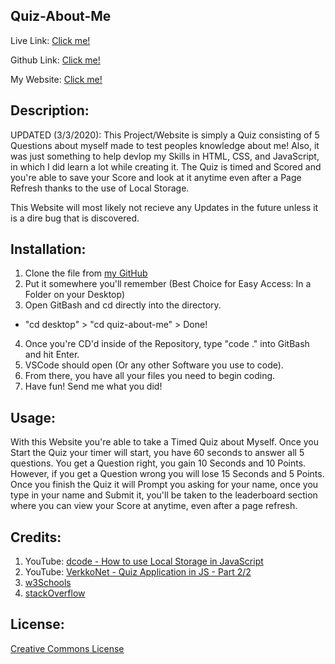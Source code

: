 ## Quiz-About-Me
Live Link:  [Click me!](https://jayptucker.github.io/quiz-about-me/)

Github Link: [Click me!](https://github.com/JayPTucker/quiz-about-me)

My Website:  [Click me!](https://jayptucker.github.io/)

## Description:
UPDATED (3/3/2020):
This Project/Website is simply a Quiz consisting of 5 Questions about myself made to test peoples knowledge about me!  Also, it was just something to help devlop my Skills in HTML, CSS, and JavaScript, in which I did learn a lot while creating it.  The Quiz is timed and Scored and you're able to save your Score and look at it anytime even after a Page Refresh thanks to the use of Local Storage.

This Website will most likely not recieve any Updates in the future unless it is a dire bug that is discovered.

## Installation:
1. Clone the file from [my GitHub](https://github.com/JayPTucker)
2. Put it somewhere you'll remember (Best Choice for Easy Access: In a Folder on your Desktop)
3. Open GitBash and cd directly into the directory.
- "cd desktop" > "cd quiz-about-me" > Done!
4. Once you're CD'd inside of the Repository, type "code ." into GitBash and hit Enter.
5. VSCode should open (Or any other Software you use to code).
6. From there, you have all your files you need to begin coding.
7. Have fun! Send me what you did!

## Usage:
With this Website you're able to take a Timed Quiz about Myself.  Once you Start the Quiz your timer will start, you have 60 seconds to answer all 5 questions.  You get a Question right, you gain 10 Seconds and 10 Points.  However, if you get a Question wrong you will lose 15 Seconds and 5 Points.  Once you finish the Quiz it will Prompt you asking for your name, once you type in your name and Submit it, you'll be taken to the leaderboard section where you can view your Score at anytime, even after a page refresh.

## Credits:
1. YouTube: [dcode - How to use Local Storage in JavaScript](https://www.youtube.com/watch?v=k8yJCeuP6I8)
2. YouTube: [VerkkoNet - Quiz Application in JS - Part 2/2](https://www.youtube.com/watch?v=EcucHCNPT1Y)
3. [w3Schools](https://www.w3schools.com/jsref/prop_win_localstorage.asp)
4. [stackOverflow](https://stackoverflow.com/)

## License:

[Creative Commons License](https://creativecommons.org/licenses/by-nc-nd/4.0/)